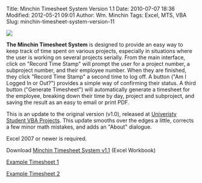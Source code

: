 Title: Minchin Timesheet System Version 1.1
Date: 2010-07-07 18:36
Modified: 2012-05-21 09:01
Author: Wm. Minchin
Tags: Excel, MTS, VBA
Slug: minchin-timesheet-system-version-11

[![](http://1.bp.blogspot.com/_fWUoqQ2t4Js/S8VarB-dZpI/AAAAAAAABQw/rzyhDxjzejk/s400/Full+Timesheet+corner.bmp)](http://1.bp.blogspot.com/_fWUoqQ2t4Js/S8Vaqw6uPxI/AAAAAAAABQo/HNmQk8bGSZI/s1600/Full+Timesheet.bmp)

**The Minchin Timesheet System** is designed to provide an easy way to
keep track of time spent on various projects, especially in situations
where the user is working on several projects serially. From the main
interface, click on "Record Time Stamp" will prompt the user for a
project number, a subproject number, and their employee number. When
they are finished, they click "Record Time Stamp" a second time to log
off. A button ("Am I Logged In or Out?") provides a simple way of
confirming their status. A third button ("Generate Timesheet") will
automatically generate a timesheet for the employee, breaking down their
time by day, project and subproject, and saving the result as an easy to
email or print PDF.

This is an update to the original version (v1.0), released at
[Univeristy Student VBA
Projects](http://vbaprojects.blogspot.com/2010/04/minchin-timesheet-v1025059.html).
This update smooths over the edges a little, corrects a few minor math
mistakes, and adds an "About" dialogue.

Excel 2007 or newer is required.

Download [Minchin Timesheet System
v1.1](http://www.minchin.ca/MTS_1v1.xlsm) (Excel Workbook)

[Example Timesheet
1](http://files.gove.net/shares/files/10w/minchin/Timesheet-5496-Mar-13-2010.pdf)

[Example Timesheet
2](http://files.gove.net/shares/files/10w/minchin/Timesheet-5496-Mar-27-2010.pdf)
